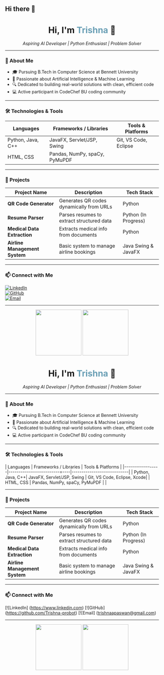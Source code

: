 ## Hi there 👋

<!--
**trishnapaswan/trishnapaswan** is a ✨ _special_ ✨ repository because its `README.md` (this file) appears on your GitHub profile.

Here are some ideas to get you started:

- 🔭 Currently building a smart Resume Parser in Python
- 🌱 Deepening my knowledge in Artificial Intelligence
- 👯 Open to collaborating on innovative AI & data projects
- 🤔 Seeking mentorship on advanced Python techniques
- 💬 Ask me about Python, AI applications, and Java fundamentals
- 📫 Reach me at: [LinkedIn](https://www.linkedin.com/in/trishna-kumari-paswan) | [Email](mailto:trishnapaswan@example.com)
- 😄 Pronouns: She/Her
- ⚡ Fun fact: I enjoy transforming complex problems into elegant code solutions
-->

<h1 align="center">Hi, I'm <span style="color:#6a9fb5;">Trishna</span> 👋</h1>

<p align="center">
  <em>Aspiring AI Developer | Python Enthusiast | Problem Solver</em>
</p>

---

### 🌟 About Me
- 🎓 Pursuing B.Tech in Computer Science at Bennett University  
- 🤖 Passionate about Artificial Intelligence & Machine Learning  
- 🔍 Dedicated to building real-world solutions with clean, efficient code  
- 💻 Active participant in CodeChef BU coding community  

---

### 🛠️ Technologies & Tools
| Languages       | Frameworks / Libraries      | Tools & Platforms          |
|-----------------|----------------------------|---------------------------|
| Python, Java, C++| JavaFX, Servlet/JSP, Swing | Git, VS Code, Eclipse     |
| HTML, CSS       | Pandas, NumPy, spaCy, PyMuPDF |                           |

---

### 🚀 Projects

| Project Name             | Description                                | Tech Stack        |
|-------------------------|--------------------------------------------|-------------------|
| **QR Code Generator**    | Generates QR codes dynamically from URLs  | Python            |
| **Resume Parser**        | Parses resumes to extract structured data | Python (In Progress) |
| **Medical Data Extraction** | Extracts medical info from documents     | Python            |
| **Airline Management System** | Basic system to manage airline bookings | Java Swing & JavaFX |

---

### 📫 Connect with Me  
[![LinkedIn](https://img.shields.io/badge/LinkedIn-0A66C2?style=for-the-badge&logo=linkedin&logoColor=white)](https://www.linkedin.com/in/trishna-kumari-paswan)  
[![GitHub](https://img.shields.io/badge/GitHub-181717?style=for-the-badge&logo=github&logoColor=white)](https://github.com/trishnapaswan)  
[![Email](https://img.shields.io/badge/Email-D14836?style=for-the-badge&logo=gmail&logoColor=white)](mailto:trishnapaswan@example.com)  

---

<p align="center">
  <img src="https://github-readme-stats.vercel.app/api?username=trishnapaswan&show_icons=true&theme=radical&hide_title=true" height="150" />
  <img src="https://github-readme-stats.vercel.app/api/top-langs/?username=trishnapaswan&layout=compact&theme=radical" height="150" />
</p>

<h1 align="center">Hi, I'm <span style="color:#6a9fb5;">Trishna</span> 👋</h1>

<p align="center">
  <em>Aspiring AI Developer | Python Enthusiast | Problem Solver</em>
</p>

---

### 🌟 About Me
- 🎓 Pursuing B.Tech in Computer Science at Bennett University  
- 🤖 Passionate about Artificial Intelligence & Machine Learning  
- 🔍 Dedicated to building real-world solutions with clean, efficient code  
- 💻 Active participant in CodeChef BU coding community  

---

### 🛠️ Technologies & Tools
| Languages        | Frameworks / Libraries        | Tools & Platforms           |
|------------------|--------------------------=----|-----------------------------|
| Python, Java, C++| JavaFX, Servlet/JSP, Swing    | Git, VS Code, Eclipse, Xcode|
| HTML, CSS        | Pandas, NumPy, spaCy, PyMuPDF |                             |

---

### 🚀 Projects

| Project Name                  |            Description                    |    Tech Stack        |
|-------------------------------|-------------------------------------------|----------------------|
| **QR Code Generator**         | Generates QR codes dynamically from URLs  | Python               |
| **Resume Parser**             | Parses resumes to extract structured data | Python (In Progress) |
| **Medical Data Extraction**   | Extracts medical info from documents      | Python               |
| **Airline Management System** | Basic system to manage airline bookings   | Java Swing & JavaFX  |

---

### 📫 Connect with Me  
[![LinkedIn] (https://www.linkedin.com)
[![GitHub]  (https://github.com/Trishna-probot)
[![Email] (trishnaapaswan@gmail.com)

---

<p align="center">
  <img src="https://github-readme-stats.vercel.app/api?username=trishnapaswan&show_icons=true&theme=radical&hide_title=true" height="150" />
  <img src="https://github-readme-stats.vercel.app/api/top-langs/?username=trishnapaswan&layout=compact&theme=radical" height="150" />
</p>
